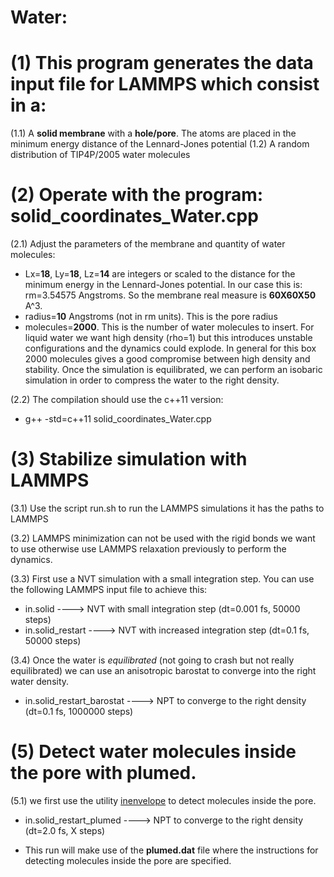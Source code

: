 # Water:

# (1) This program generates the data input file for LAMMPS which consist in a: 
(1.1) A **solid membrane** with a **hole/pore**. The atoms are placed in the minimum energy distance of the Lennard-Jones potential
(1.2) A random distribution of TIP4P/2005 water molecules

# (2) Operate with the program: solid_coordinates_Water.cpp
(2.1) Adjust the parameters of the membrane and quantity of water molecules:
- Lx=**18**, Ly=**18**, Lz=**14** are integers or scaled to the distance for the minimum energy in the Lennard-Jones potential. In our case this is: rm=3.54575 Angstroms. So the membrane real measure is **60X60X50** A^3.
- radius=**10** Angstroms (not in rm units). This is the pore radius
- molecules=**2000**. This is the number of water molecules to insert. For liquid water we want high density (rho=1) but this introduces unstable configurations and the dynamics could explode. In general for this box 2000 molecules gives a good compromise between high density and stability. Once the simulation is equilibrated, we can perform an isobaric simulation in order to compress the water to the right density.

(2.2) The compilation should use the c++11 version:

- g++ -std=c++11 solid_coordinates_Water.cpp

# (3) Stabilize simulation with LAMMPS
(3.1) Use the script run.sh to run the LAMMPS simulations it has the paths to LAMMPS

(3.2) LAMMPS minimization can not be used with the rigid bonds we want to use otherwise use LAMMPS relaxation previously to perform the dynamics.

(3.3) First use a NVT simulation with a small integration step. You can use the following LAMMPS input file to achieve this:

- in.solid                    ----> NVT with small integration step (dt=0.001 fs, 50000 steps)
- in.solid_restart            ----> NVT with increased integration step (dt=0.1 fs, 50000 steps)

(3.4) Once the water is *equilibrated* (not going to crash but not really equilibrated) we can use an anisotropic barostat to converge into the right water density.

- in.solid_restart_barostat   ----> NPT to converge to the right density (dt=0.1 fs, 1000000 steps)

# (5) Detect water molecules inside the pore with plumed.
(5.1) we first use the utility [inenvelope](http://plumed.github.io/doc-master/user-doc/html/_i_n_e_n_v_e_l_o_p_e.html) to detect molecules inside the pore.

- in.solid_restart_plumed   ----> NPT to converge to the right density (dt=2.0 fs, X steps)

- This run will make use of the **plumed.dat** file where the instructions for detecting molecules inside the pore are specified.

